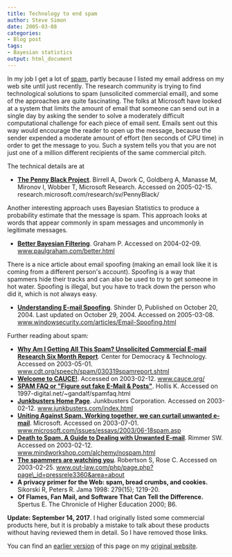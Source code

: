 ```yaml
---
title: Technology to end spam
author: Steve Simon
date: 2005-03-08
categories:
- Blog post
tags:
- Bayesian statistics
output: html_document
---
```

In my job I get a lot of [spam](http://en.wikipedia.org/wiki/Spamming),
partly because I listed my email address on my web site until just
recently. The research community is trying to find technological
solutions to spam (unsolicited commercial email), and some of the
approaches are quite fascinating. The folks at Microsoft have looked at
a system that limits the amount of email that someone can send out in a
single day by asking the sender to solve a moderately difficult
computational challenge for each piece of email sent. Emails sent out
this way would encourage the reader to open up the message, because the
sender expended a moderate amount of effort (ten seconds of CPU time) in
order to get the message to you. Such a system tells you that you are
not just one of a million different recipients of the same commercial
pitch.

The technical details are at

-   **[The Penny Black
    Project](http://research.microsoft.com/research/sv/PennyBlack/)**.
    Birrell A, Dwork C, Goldberg A, Manasse M, Mironov I, Wobber T,
    Microsoft Research. Accessed on 2005-02-15.
    research.microsoft.com/research/sv/PennyBlack/

Another interesting approach uses Bayesian Statistics to produce a
probability estimate that the message is spam. This approach looks at
words that appear commonly in spam messages and uncommonly in legitimate
messages.

-   **[Better Bayesian
    Filtering](http://www.paulgraham.com/better.html)**. Graham P.
    Accessed on 2004-02-09. www.paulgraham.com/better.html

There is a nice article about email spoofing (making an email look like
it is coming from a different person\'s account). Spoofing is a way that
spammers hide their tracks and can also be used to try to get someone in
hot water. Spoofing is illegal, but you have to track down the person
who did it, which is not always easy.

-   **[Understanding E-mail
    Spoofing](http://www.windowsecurity.com/articles/Email-Spoofing.html%20)**.
    Shinder D, Published on October 20, 2004. Last updated on October
    29, 2004. Accessed on 2005-03-08.
    www.windowsecurity.com/articles/Email-Spoofing.html

Further reading about spam:

-   **[Why Am I Getting All This Spam? Unsolicited Commercial E-mail
    Research Six Month
    Report](http://www.cdt.org/speech/spam/030319spamreport.shtml)**.
    Center for Democracy & Technology. Accessed on 2003-05-01.
    www.cdt.org/speech/spam/030319spamreport.shtml
-   **[Welcome to CAUCE!](http://www.cauce.org/)**. Accessed on
    2003-02-12. www.cauce.org/
-   **[SPAM FAQ or \"Figure out fake E-Mail &
    Posts\"](http://digital.net/~gandalf/spamfaq.html)**. Hollis K.
    Accessed on 1997-digital.net/\~gandalf/spamfaq.html
-   **[Junkbusters Home Page](http://www.junkbusters.com/index.html)**.
    Junkbusters Corporation. Accessed on 2003-02-12.
    www.junkbusters.com/index.html
-   **[Uniting Against Spam. Working together, we can curtail unwanted
    e-mail](http://www.microsoft.com/issues/essays/2003/06-18spam.asp)**.
    Microsoft. Accessed on 2003-07-01.
    www.microsoft.com/issues/essays/2003/06-18spam.asp
-   **[Death to Spam. A Guide to Dealing with Unwanted
    E-mail](http://www.mindworkshop.com/alchemy/nospam.html)**. Rimmer
    SW. Accessed on 2003-02-12. www.mindworkshop.com/alchemy/nospam.html
-   **[The spammers are watching
    you](http://www.out-law.com/php/page.php?page_id=pressrele3360&area=about%20%20)**.
    Robertson S, Rose C. Accessed on 2003-02-25.
    www.out-law.com/php/page.php?page\_id=pressrele3360&area=about
-   **A privacy primer for the Web: spam, bread crumbs, and cookies.**
    Sikorski R, Peters R. Jama 1998: 279(15); 1219-20.
-   **Of Flames, Fan Mail, and Software That Can Tell the Difference.**
    Spertus E. The Chronicle of Higher Education 2000; B6.

**Update: September 14, 2017**. I had originally listed some commercial
products here, but it is probably a mistake to talk about these products
without having reviewed them in detail. So I have removed those links.

You can find an [earlier version](http://www.pmean.com/05/EndSpam.html) of this page on my [original website](http://www.pmean.com/original_site.html).
